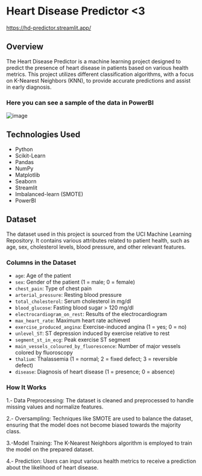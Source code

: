 # Heart Disease Predictor <3

https://hd-predictor.streamlit.app/

## Overview

The Heart Disease Predictor is a machine learning project designed to predict the presence of heart disease in patients based on various health metrics. This project utilizes different classification algorithms, with a focus on K-Nearest Neighbors (KNN), to provide accurate predictions and assist in early diagnosis.

### Here you can see a sample of the data in PowerBI

![image](https://github.com/user-attachments/assets/483cf57f-f6ec-46bc-a646-ddd48207068d)

## Technologies Used

- Python
- Scikit-Learn
- Pandas
- NumPy
- Matplotlib
- Seaborn
- Streamlit
- Imbalanced-learn (SMOTE)
- PowerBI

## Dataset

The dataset used in this project is sourced from the UCI Machine Learning Repository. It contains various attributes related to patient health, such as age, sex, cholesterol levels, blood pressure, and other relevant features.

### Columns in the Dataset

- `age`: Age of the patient
- `sex`: Gender of the patient (1 = male; 0 = female)
- `chest_pain`: Type of chest pain
- `arterial_pressure`: Resting blood pressure
- `total_cholesterol`: Serum cholesterol in mg/dl
- `blood_glucose`: Fasting blood sugar > 120 mg/dl
- `electrocardiogram_on_rest`: Results of the electrocardiogram
- `max_heart_rate`: Maximum heart rate achieved
- `exercise_produced_angina`: Exercise-induced angina (1 = yes; 0 = no)
- `unlevel_ST`: ST depression induced by exercise relative to rest
- `segment_st_in_ecg`: Peak exercise ST segment
- `main_vessels_coloured_by_fluorescence`: Number of major vessels colored by fluoroscopy
- `thalium`: Thalassemia (1 = normal; 2 = fixed defect; 3 = reversible defect)
- `disease`: Diagnosis of heart disease (1 = presence; 0 = absence)

### How It Works

1.- Data Preprocessing: The dataset is cleaned and preprocessed to handle missing values and normalize features.

2.- Oversampling: Techniques like SMOTE are used to balance the dataset, ensuring that the model does not become biased towards the majority class.

3.-Model Training: The K-Nearest Neighbors algorithm is employed to train the model on the prepared dataset.

4.- Prediction: Users can input various health metrics to receive a prediction about the likelihood of heart disease.
